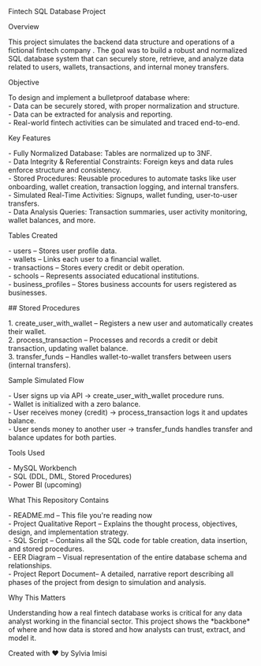 Fintech SQL Database Project

Overview

This project simulates the backend data structure and operations of a fictional fintech company . The goal was to build a robust and normalized SQL database system that can securely store, retrieve, and analyze data related to users, wallets, transactions, and internal money transfers.

Objective

To design and implement a bulletproof database where:  
\- Data can be securely stored, with proper normalization and structure.  
\- Data can be extracted for analysis and reporting.  
\- Real-world fintech activities can be simulated and traced end-to-end.

 Key Features

\- Fully Normalized Database: Tables are normalized up to 3NF.  
\- Data Integrity & Referential Constraints: Foreign keys and data rules enforce structure and consistency.  
\- Stored Procedures: Reusable procedures to automate tasks like user onboarding, wallet creation, transaction logging, and internal transfers.  
\- Simulated Real-Time Activities: Signups, wallet funding, user-to-user transfers.  
\- Data Analysis Queries: Transaction summaries, user activity monitoring, wallet balances, and more.

 Tables Created

\- users – Stores user profile data.  
\- wallets – Links each user to a financial wallet.  
\- transactions – Stores every credit or debit operation.  
\- schools – Represents associated educational institutions.  
\- business\_profiles – Stores business accounts for users registered as businesses.

\#\# Stored Procedures

1\. create\_user\_with\_wallet – Registers a new user and automatically creates their wallet.  
2\. process\_transaction – Processes and records a credit or debit transaction, updating wallet balance.  
3\. transfer\_funds – Handles wallet-to-wallet transfers between users (internal transfers).

 Sample Simulated Flow

\- User signs up via API → create\_user\_with\_wallet procedure runs.  
\- Wallet is initialized with a zero balance.  
\- User receives money (credit) → process\_transaction logs it and updates balance.  
\- User sends money to another user → transfer\_funds handles transfer and balance updates for both parties.

Tools Used

\- MySQL Workbench  
\- SQL (DDL, DML, Stored Procedures)  
\- Power BI (upcoming)

What This Repository Contains

\-  README.md – This file you're reading now  
\-  Project Qualitative Report – Explains the thought process, objectives, design, and implementation strategy.  
\- SQL Script – Contains all the SQL code for table creation, data insertion, and stored procedures.  
\- EER Diagram – Visual representation of the entire database schema and relationships.  
\- Project Report Document– A detailed, narrative report describing all phases of the project from design to simulation and analysis.

Why This Matters

Understanding how a real fintech database works is critical for any data analyst working in the financial sector. This project shows the \*backbone\* of where and how data is stored and how analysts can trust, extract, and model it.

Created with ❤ by Sylvia Imisi  


